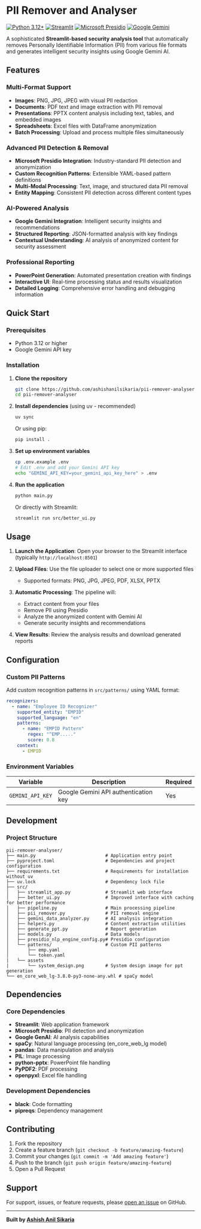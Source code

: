 # PII Remover and Analyser

[![Python 3.12+](https://img.shields.io/badge/python-3.12+-blue.svg)](https://www.python.org/downloads/)
[![Streamlit](https://img.shields.io/badge/Streamlit-FF4B4B?logo=streamlit&logoColor=white)](https://streamlit.io/)
[![Microsoft Presidio](https://img.shields.io/badge/Microsoft-Presidio-blue)](https://microsoft.github.io/presidio/)
[![Google Gemini](https://img.shields.io/badge/Google-Gemini-4285F4)](https://ai.google.dev/)

A sophisticated **Streamlit-based security analysis tool** that automatically removes Personally Identifiable Information (PII) from various file formats and generates intelligent security insights using Google Gemini AI.

## Features

### Multi-Format Support
- **Images**: PNG, JPG, JPEG with visual PII redaction
- **Documents**: PDF text and image extraction with PII removal
- **Presentations**: PPTX content analysis including text, tables, and embedded images
- **Spreadsheets**: Excel files with DataFrame anonymization
- **Batch Processing**: Upload and process multiple files simultaneously

### Advanced PII Detection & Removal
- **Microsoft Presidio Integration**: Industry-standard PII detection and anonymization
- **Custom Recognition Patterns**: Extensible YAML-based pattern definitions
- **Multi-Modal Processing**: Text, image, and structured data PII removal
- **Entity Mapping**: Consistent PII detection across different content types

### AI-Powered Analysis
- **Google Gemini Integration**: Intelligent security insights and recommendations
- **Structured Reporting**: JSON-formatted analysis with key findings
- **Contextual Understanding**: AI analysis of anonymized content for security assessment

### Professional Reporting
- **PowerPoint Generation**: Automated presentation creation with findings
- **Interactive UI**: Real-time processing status and results visualization
- **Detailed Logging**: Comprehensive error handling and debugging information

## Quick Start

### Prerequisites
- Python 3.12 or higher
- Google Gemini API key

### Installation

1. **Clone the repository**
   ```bash
   git clone https://github.com/ashishanilsikaria/pii-remover-analyser.git
   cd pii-remover-analyser
   ```

2. **Install dependencies** (using uv - recommended)
   ```bash
   uv sync
   ```
   
   Or using pip:
   ```bash
   pip install .
   ```

3. **Set up environment variables**
   ```bash
   cp .env.example .env
   # Edit .env and add your Gemini API key
   echo "GEMINI_API_KEY=your_gemini_api_key_here" > .env
   ```

4. **Run the application**
   ```bash
   python main.py
   ```
   
   Or directly with Streamlit:
   ```bash
   streamlit run src/better_ui.py
   ```

## Usage

1. **Launch the Application**: Open your browser to the Streamlit interface (typically `http://localhost:8501`)

2. **Upload Files**: Use the file uploader to select one or more supported files
   - Supported formats: PNG, JPG, JPEG, PDF, XLSX, PPTX

3. **Automatic Processing**: The pipeline will:
   - Extract content from your files
   - Remove PII using Presidio
   - Analyze the anonymized content with Gemini AI
   - Generate security insights and recommendations

4. **View Results**: Review the analysis results and download generated reports

## Configuration

### Custom PII Patterns

Add custom recognition patterns in `src/patterns/` using YAML format:

```yaml
recognizers:
  - name: "Employee ID Recognizer"
    supported_entity: "EMPID"
    supported_language: "en"
    patterns:
      - name: "EMPID Pattern"
        regex: "^EMP....."
        score: 0.8
    context:
      - EMPID
```

### Environment Variables

| Variable         | Description                          | Required |
| ---------------- | ------------------------------------ | -------- |
| `GEMINI_API_KEY` | Google Gemini API authentication key | Yes      |

## Development

### Project Structure
```
pii-remover-analyser/
├── main.py                          # Application entry point
├── pyproject.toml                   # Dependencies and project configuration
├── requirements.txt                 # Requirements for installation without uv
├── uv.lock                          # Dependency lock file
├── src/
│   ├── streamlit_app.py             # Streamlit web interface
│   ├── better_ui.py                 # Improved interface with caching for better performance
│   ├── pipeline.py                  # Main processing pipeline
│   ├── pii_remover.py               # PII removal engine
│   ├── gemini_data_analyzer.py      # AI analysis integration
│   ├── helpers.py                   # Content extraction utilities
│   ├── generate_ppt.py              # Report generation
│   ├── models.py                    # Data models
│   ├── presidio_nlp_engine_config.py# Presidio configuration
│   └── patterns/                    # Custom PII patterns
│       ├── emp.yaml
│       └── token.yaml
|   └── assets
|       └── system_design.png        # System design image for ppt generation
└── en_core_web_lg-3.8.0-py3-none-any.whl # spaCy model 
```

## Dependencies

### Core Dependencies
- **Streamlit**: Web application framework
- **Microsoft Presidio**: PII detection and anonymization
- **Google GenAI**: AI analysis capabilities
- **spaCy**: Natural language processing (en_core_web_lg model)
- **pandas**: Data manipulation and analysis
- **PIL**: Image processing
- **python-pptx**: PowerPoint file handling
- **PyPDF2**: PDF processing
- **openpyxl**: Excel file handling

### Development Dependencies
- **black**: Code formatting
- **pipreqs**: Dependency management

## Contributing

1. Fork the repository
2. Create a feature branch (`git checkout -b feature/amazing-feature`)
3. Commit your changes (`git commit -m 'Add amazing feature'`)
4. Push to the branch (`git push origin feature/amazing-feature`)
5. Open a Pull Request

##  Support

For support, issues, or feature requests, please [open an issue](https://github.com/ashishanilsikaria/pii-remover-analyser/issues) on GitHub.

---

**Built by [Ashish Anil Sikaria](https://github.com/ashishanilsikaria)**